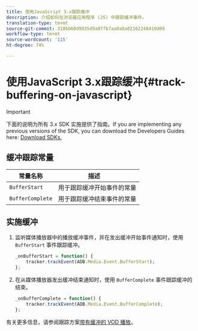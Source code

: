 ```yaml
---
title: 使用JavaScript 3.x跟踪缓冲
description: 介绍如何在浏览器应用程序 (JS) 中跟踪缓冲事件。
translation-type: tm+mt
source-git-commit: 318bb60d9835d9a07fb7aa0a0a02162248410d09
workflow-type: tm+mt
source-wordcount: '115'
ht-degree: 74%

---
```



# 使用JavaScript 3.x跟踪缓冲{#track-buffering-on-javascript}

>[!IMPORTANT]
>
>下面的说明为所有 3.x SDK 实施提供了指南。If you are implementing any previous versions of the SDK, you can download the Developers Guides here: [Download SDKs.](/help/sdk-implement/download-sdks.md)

## 缓冲跟踪常量

| 常量名称 | 描述     |
|---|---|
| `BufferStart` | 用于跟踪缓冲开始事件的常量 |
| `BufferComplete` | 用于跟踪缓冲结束事件的常量 |

## 实施缓冲

1. 监听媒体播放器中的播放缓冲事件，并在发出缓冲开始事件通知时，使用 `BufferStart` 事件跟踪缓冲。

   ```js
   _onBufferStart = function() {
       tracker.trackEvent(ADB.Media.Event.BufferStart);
   };
   ```

1. 在从媒体播放器发出缓冲结束通知时，使用 `BufferComplete` 事件跟踪缓冲的结束。

   ```js
   _onBufferComplete = function() {
       tracker.trackEvent(ADB.Media.Event.BufferComplete);
   };
   ```

有关更多信息，请参阅跟踪方案[带有缓冲的 VOD 播放](/help/sdk-implement/tracking-scenarios/vod-buffering.md)。
